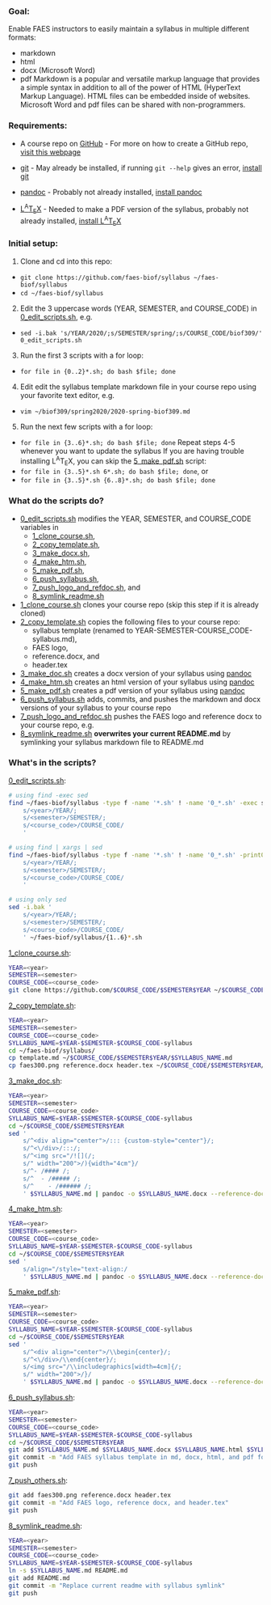 ### Goal:
Enable FAES instructors to easily maintain a syllabus in multiple different formats:
- markdown
- html
- docx (Microsoft Word)
- pdf
Markdown is a popular and versatile markup language that provides a simple syntax in addition to all of the power of HTML (HyperText Markup Language).
HTML files can be embedded inside of websites.
Microsoft Word and pdf files can be shared with non-programmers.

### Requirements:
- A course repo on [GitHub](https://github.com/) - For more on how to create a GitHub repo, [visit this webpage](https://help.github.com/en/github/getting-started-with-github/create-a-repo)
- [git](https://git-scm.com/) - May already be installed, if running `git --help` gives an error, [install git](https://www.atlassian.com/git/tutorials/install-git)
- [pandoc](https://pandoc.org/) - Probably not already installed, [install pandoc](https://pandoc.org/installing.html)

- [L<sup>A</sup>T<sub>E</sub>X](https://www.latex-project.org/) - Needed to make a PDF version of the syllabus, probably not already installed, [install L<sup>A</sup>T<sub>E</sub>X](https://www.latex-project.org/get/#tex-distributions)

### Initial setup:
1. Clone and cd into this repo:
- `git clone https://github.com/faes-biof/syllabus ~/faes-biof/syllabus`
- `cd ~/faes-biof/syllabus`
2. Edit the 3 uppercase words (YEAR, SEMESTER, and COURSE_CODE) in [0_edit_scripts.sh](0_edit_scripts.sh), e.g.
- `sed -i.bak 's/YEAR/2020/;s/SEMESTER/spring/;s/COURSE_CODE/biof309/' 0_edit_scripts.sh`
3. Run the first 3 scripts with a for loop:
- `for file in {0..2}*.sh; do bash $file; done`
4. Edit edit the syllabus template markdown file in your course repo using your favorite text editor, e.g.
- `vim ~/biof309/spring2020/2020-spring-biof309.md`
5. Run the next few scripts with a for loop:
- `for file in {3..6}*.sh; do bash $file; done`
Repeat steps 4-5 whenever you want to update the syllabus
If you are having trouble installing L<sup>A</sup>T<sub>E</sub>X, you can skip the [5_make_pdf.sh](5_make_pdf.sh) script:
- `for file in {3..5}*.sh 6*.sh; do bash $file; done`, or
- `for file in {3..5}*.sh {6..8}*.sh; do bash $file; done`

### What do the scripts do?
- [0_edit_scripts.sh](0_edit_scripts.sh) modifies the YEAR, SEMESTER, and COURSE_CODE variables in
    - [1_clone_course.sh](1_clone_course.sh),
    - [2_copy_template.sh](2_copy_template.sh),
    - [3_make_docx.sh](3_make_docx.sh),
    - [4_make_htm.sh](4_make_htm.sh),
    - [5_make_pdf.sh](5_make_pdf.sh),
    - [6_push_syllabus.sh](6_push_syllabus.sh),
    - [7_push_logo_and_refdoc.sh](7_push_logo_and_refdoc.sh), and
    - [8_symlink_readme.sh](8_symlink_readme.sh)
- [1_clone_course.sh](1_clone_course.sh) clones your course repo (skip this step if it is already cloned)
- [2_copy_template.sh](2_copy_template.sh) copies the following files to your course repo:
    - syllabus template (renamed to YEAR-SEMESTER-COURSE_CODE-syllabus.md),
    - FAES logo,
    - reference.docx, and
    - header.tex
- [3_make_doc.sh](3_make_doc.sh) creates a docx version of your syllabus using [pandoc](https://pandoc.org/)
- [4_make_htm.sh](4_make_htm.sh) creates an html version of your syllabus using [pandoc](https://pandoc.org/)
- [5_make_pdf.sh](4_make_pdf.sh) creates a pdf version of your syllabus using [pandoc](https://pandoc.org/)
- [6_push_syllabus.sh](4_push_syllabus.sh) adds, commits, and pushes the markdown and docx versions of your syllabus to your course repo
- [7_push_logo_and_refdoc.sh](6_push_logo_and_refdoc.sh) pushes the FAES logo and reference docx to your course repo, e.g.
- [8_symlink_readme.sh](5_symlink_readme.sh) **overwrites your current README.md** by symlinking your syllabus markdown file to README.md

### What's in the scripts?

[0_edit_scripts.sh](0_edit_scripts.sh):

```sh
# using find -exec sed
find ~/faes-biof/syllabus -type f -name '*.sh' ! -name '0_*.sh' -exec sed -i.bak '
    s/<year>/YEAR/;
    s/<semester>/SEMESTER/;
    s/<course_code>/COURSE_CODE/
    '
```

```sh
# using find | xargs | sed
find ~/faes-biof/syllabus -type f -name '*.sh' ! -name '0_*.sh' -print0 | xargs -0 sed -i.bak '
    s/<year>/YEAR/;
    s/<semester>/SEMESTER/;
    s/<course_code>/COURSE_CODE/
    '
```

```sh
# using only sed
sed -i.bak '
    s/<year>/YEAR/;
    s/<semester>/SEMESTER/;
    s/<course_code>/COURSE_CODE/
    ' ~/faes-biof/syllabus/{1..6}*.sh
```

[1_clone_course.sh](1_clone_course.sh):

```sh
YEAR=<year>
SEMESTER=<semester>
COURSE_CODE=<course_code>
git clone https://github.com/$COURSE_CODE/$SEMESTER$YEAR ~/$COURSE_CODE/$SEMESTER$YEAR
```

[2_copy_template.sh](2_copy_template.sh):

```sh
YEAR=<year>
SEMESTER=<semester>
COURSE_CODE=<course_code>
SYLLABUS_NAME=$YEAR-$SEMESTER-$COURSE_CODE-syllabus
cd ~/faes-biof/syllabus/
cp template.md ~/$COURSE_CODE/$SEMESTER$YEAR/$SYLLABUS_NAME.md
cp faes300.png reference.docx header.tex ~/$COURSE_CODE/$SEMESTER$YEAR/
```

[3_make_doc.sh](3_make_doc.sh):

```sh
YEAR=<year>
SEMESTER=<semester>
COURSE_CODE=<course_code>
SYLLABUS_NAME=$YEAR-$SEMESTER-$COURSE_CODE-syllabus
cd ~/$COURSE_CODE/$SEMESTER$YEAR
sed '
    s/^<div align="center">/::: {custom-style="center"}/;
    s/^<\/div>/:::/;
    s/^<img src="/![](/;
    s/" width="200">/){width="4cm"}/
    s/^- /#### /;
    s/^  - /##### /;
    s/^    - /###### /;
    ' $SYLLABUS_NAME.md | pandoc -o $SYLLABUS_NAME.docx --reference-doc=reference.docx
```

[4_make_htm.sh](4_make_htm.sh):

```sh
YEAR=<year>
SEMESTER=<semester>
COURSE_CODE=<course_code>
SYLLABUS_NAME=$YEAR-$SEMESTER-$COURSE_CODE-syllabus
cd ~/$COURSE_CODE/$SEMESTER$YEAR
sed '
    s/align="/style="text-align:/
    ' $SYLLABUS_NAME.md | pandoc -o $SYLLABUS_NAME.docx --reference-doc=reference.docx
```

[5_make_pdf.sh](5_make_pdf.sh):

```sh
YEAR=<year>
SEMESTER=<semester>
COURSE_CODE=<course_code>
SYLLABUS_NAME=$YEAR-$SEMESTER-$COURSE_CODE-syllabus
cd ~/$COURSE_CODE/$SEMESTER$YEAR
sed '
    s/^<div align="center">/\\begin{center}/;
    s/^<\/div>/\\end{center}/;
    s/<img src="/\\includegraphics[width=4cm]{/;
    s/" width="200">/}/
    ' $SYLLABUS_NAME.md | pandoc -o $SYLLABUS_NAME.docx --reference-doc=reference.docx
```

[6_push_syllabus.sh](6_push_syllabus.sh):

```sh
YEAR=<year>
SEMESTER=<semester>
COURSE_CODE=<course_code>
SYLLABUS_NAME=$YEAR-$SEMESTER-$COURSE_CODE-syllabus
cd ~/$COURSE_CODE/$SEMESTER$YEAR
git add $SYLLABUS_NAME.md $SYLLABUS_NAME.docx $SYLLABUS_NAME.html $SYLLABUS_NAME.pdf
git commit -m "Add FAES syllabus template in md, docx, html, and pdf format"
git push
```

[7_push_others.sh](7_push_others.sh):

```sh
git add faes300.png reference.docx header.tex
git commit -m "Add FAES logo, reference docx, and header.tex"
git push
```

[8_symlink_readme.sh](8_symlink_readme.sh):

```sh
YEAR=<year>
SEMESTER=<semester>
COURSE_CODE=<course_code>
SYLLABUS_NAME=$YEAR-$SEMESTER-$COURSE_CODE-syllabus
ln -s $SYLLABUS_NAME.md README.md
git add README.md
git commit -m "Replace current readme with syllabus symlink"
git push
```

